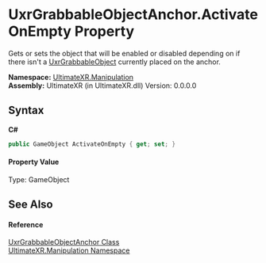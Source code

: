 # UxrGrabbableObjectAnchor.ActivateOnEmpty Property 
 

Gets or sets the object that will be enabled or disabled depending on if there isn't a <a href="T_UltimateXR_Manipulation_UxrGrabbableObject">UxrGrabbableObject</a> currently placed on the anchor.

**Namespace:**&nbsp;<a href="N_UltimateXR_Manipulation">UltimateXR.Manipulation</a><br />**Assembly:**&nbsp;UltimateXR (in UltimateXR.dll) Version: 0.0.0.0

## Syntax

**C#**<br />
``` C#
public GameObject ActivateOnEmpty { get; set; }
```


#### Property Value
Type: GameObject

## See Also


#### Reference
<a href="T_UltimateXR_Manipulation_UxrGrabbableObjectAnchor">UxrGrabbableObjectAnchor Class</a><br /><a href="N_UltimateXR_Manipulation">UltimateXR.Manipulation Namespace</a><br />